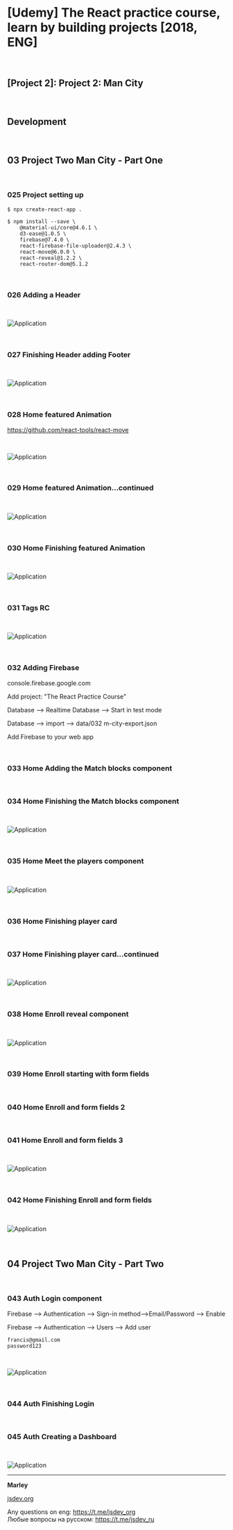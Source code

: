 # [Udemy] The React practice course, learn by building projects [2018, ENG]

<br/>

## [Project 2]: Project 2: Man City

<br/>

## Development

<br/>

## 03 Project Two Man City - Part One

<br/>

### 025 Project setting up

    $ npx create-react-app .

    $ npm install --save \
        @material-ui/core@4.6.1 \
        d3-ease@1.0.5 \
        firebase@7.4.0 \
        react-firebase-file-uploader@2.4.3 \
        react-move@6.0.0 \
        react-reveal@1.2.2 \
        react-router-dom@5.1.2

<br/>

### 026 Adding a Header

<br/>

![Application](../img/pic-02-01.png?raw=true)

<br/>

### 027 Finishing Header adding Footer

<br/>

![Application](../img/pic-02-02.png?raw=true)

<br/>

### 028 Home featured Animation

https://github.com/react-tools/react-move

<br/>

![Application](../img/pic-02-03.png?raw=true)

<br/>

### 029 Home featured Animation...continued

<br/>

![Application](../img/pic-02-04.png?raw=true)

<br/>

### 030 Home Finishing featured Animation

<br/>

![Application](../img/pic-02-05.png?raw=true)

<br/>

### 031 Tags RC

<br/>

![Application](../img/pic-02-06.png?raw=true)

<br/>

### 032 Adding Firebase

console.firebase.google.com

Add project: "The React Practice Course"

Database --> Realtime Database --> Start in test mode

Database --> import --> data/032 m-city-export.json

Add Firebase to your web app

<br/>

### 033 Home Adding the Match blocks component

<br/>

### 034 Home Finishing the Match blocks component

<br/>

![Application](../img/pic-02-07.png?raw=true)

<br/>

### 035 Home Meet the players component

<br/>

![Application](../img/pic-02-08.png?raw=true)

<br/>

### 036 Home Finishing player card

<br/>

### 037 Home Finishing player card...continued

<br/>

![Application](../img/pic-02-09.png?raw=true)

<br/>

### 038 Home Enroll reveal component

<br/>

![Application](../img/pic-02-10.png?raw=true)

<br/>

### 039 Home Enroll starting with form fields

<br/>

### 040 Home Enroll and form fields 2

<br/>

### 041 Home Enroll and form fields 3

<br/>

![Application](../img/pic-02-11.png?raw=true)

<br/>

### 042 Home Finishing Enroll and form fields

<br/>

![Application](../img/pic-02-12.png?raw=true)

<br/>

## 04 Project Two Man City - Part Two

<br/>

### 043 Auth Login component

Firebase --> Authentication --> Sign-in method-->Email/Password --> Enable

Firebase --> Authentication --> Users --> Add user

    francis@gmail.com
    password123

<br/>

![Application](../img/pic-02-p2-13.png?raw=true)

<br/>

### 044 Auth Finishing Login

<br/>

### 045 Auth Creating a Dashboard

<br/>

![Application](../img/pic-02-p2-14.png?raw=true)

---

**Marley**

<a href="https://jsdev.org">jsdev.org</a>

Any questions on eng: https://t.me/jsdev_org  
Любые вопросы на русском: https://t.me/jsdev_ru
